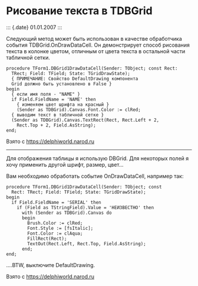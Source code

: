 Рисование текста в TDBGrid
==========================

::: {.date}
01.01.2007
:::

Следующий метод может быть использован в качестве обработчика события
TDBGrid.OnDrawDataCell. Он демонстрирует способ рисования текста в
колонке цветом, отличным от цвета текста в остальной части табличной
сетки.

    procedure TForm1.DBGrid1DrawDataCell(Sender: TObject; const Rect:
      TRect; Field: TField; State: TGridDrawState);
      { ПРИМЕЧАНИЕ: Свойство DefaultDrawing компонента
      Grid должно быть установлено в False }
    begin
      { если имя поля - "NAME" }
      if Field.FieldName = 'NAME' then
        { изменяем цвет шрифта на красный }
        (Sender as TDBGrid).Canvas.Font.Color := clRed;
      { выводим текст в табличной сетке }
      (Sender as TDBGrid).Canvas.TextRect(Rect, Rect.Left + 2,
        Rect.Top + 2, Field.AsString);
    end;

Взято с <https://delphiworld.narod.ru>

------------------------------------------------------------------------

Для отображения таблицы я использую DBGrid. Для некоторых полей я хочу
применить другой шрифт, размер, цвет\...

Вам необходимо обработать событие OnDrawDataCell, например так:

    procedure TForm1.DBGrid1DrawDataCell(Sender: TObject; const 
      Rect: TRect; Field: TField; State: TGridDrawState);
    begin
      if Field.FieldName = 'SERIAL' then
        if (Field as TStringField).Value = 'НЕИЗВЕСТНО' then
          with (Sender as TDBGrid).Canvas do 
          begin
            Brush.Color := clRed;
            Font.Style := [fsItalic];
            Font.Color := clAqua;
            FillRect(Rect);
            TextOut(Rect.Left, Rect.Top, Field.AsString);
          end;
    end;

\....BTW, выключите DefaultDrawing.

Взято с <https://delphiworld.narod.ru>

